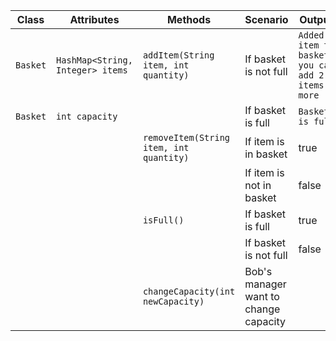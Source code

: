 | Class    | Attributes                        | Methods                                 | Scenario                              | Output                                           |  
|----------|-----------------------------------|-----------------------------------------|---------------------------------------|--------------------------------------------------|
| `Basket` | `HashMap<String, Integer> items`  | `addItem(String item, int quantity)`    | If basket is not full                 | `Added item to basket, you can add 2 items more` |
| `Basket` | `int capacity`                    |                                         | If basket is full                     | `Basket is full`                                 |
|          |                                   | `removeItem(String item, int quantity)` | If item is in basket                  | true                                             |
|          |                                   |                                         | If item is not in basket              | false                                            |
|          |                                   | `isFull()`                              | If basket is full                     | true                                             |
|          |                                   |                                         | If basket is not full                 | false                                            |
|          |                                   | `changeCapacity(int newCapacity)`       | Bob's manager want to change capacity |                                                  |

